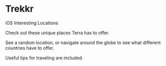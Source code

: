 # Trekkr
iOS Interesting Locations

Check out these unique places Terra has to offer.

See a random location, or navigate around the globe to see what different countries have to offer.

Useful tips for traveling are included.
